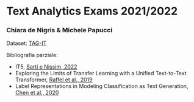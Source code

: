 # Text Analytics Exams 2021/2022
### Chiara de Nigris & Michele Papucci

Dataset: [TAG-IT](https://sites.google.com/view/tag-it-2020/)


Bibliografia parziale:
* IT5, [Sarti e Nissim, 2022](https://research.rug.nl/en/publications/it5-large-scale-text-to-text-pretraining-for-italian-language-und)
* Exploring the Limits of Transfer Learning with a Unified Text-to-Text Transformer, [Raffel et al., 2019](https://arxiv.org/abs/1910.10683v1)
* Label Representations in Modeling Classification as Text Generation, [Chen et al., 2020](https://aclanthology.org/2020.aacl-srw.23/)
